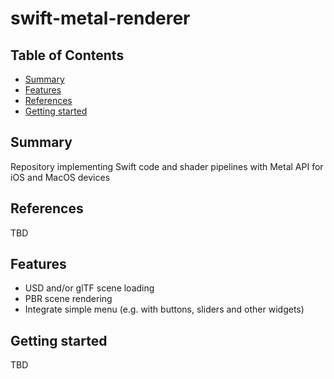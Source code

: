 # swift-metal-renderer

## Table of Contents

+ [Summary](#summary)
+ [Features](#features)
+ [References](#references)
+ [Getting started](#getting-started)

## Summary

Repository implementing Swift code and shader pipelines with Metal API for iOS and MacOS devices

## References

TBD

## Features

- USD and/or glTF scene loading
- PBR scene rendering
- Integrate simple menu (e.g. with buttons, sliders and other widgets)

## Getting started

TBD
